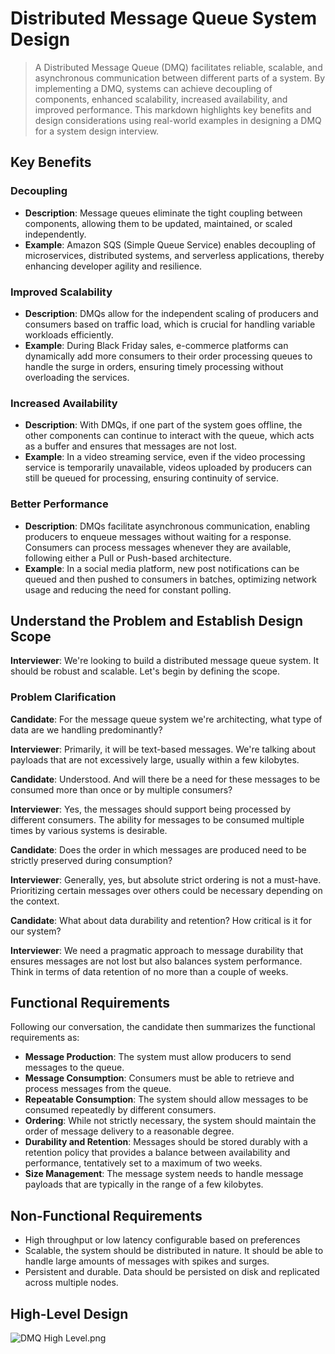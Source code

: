 # Distributed Message Queue System Design

> A Distributed Message Queue (DMQ) facilitates reliable, scalable, and asynchronous communication between different parts of a system. By implementing a DMQ, systems can achieve decoupling of components, enhanced scalability, increased availability, and improved performance. This markdown highlights key benefits and design considerations using real-world examples in designing a DMQ for a system design interview.

## Key Benefits

### Decoupling

- **Description**: Message queues eliminate the tight coupling between components, allowing them to be updated, maintained, or scaled independently.
- **Example**: Amazon SQS (Simple Queue Service) enables decoupling of microservices, distributed systems, and serverless applications, thereby enhancing developer agility and resilience.

### Improved Scalability

- **Description**: DMQs allow for the independent scaling of producers and consumers based on traffic load, which is crucial for handling variable workloads efficiently.
- **Example**: During Black Friday sales, e-commerce platforms can dynamically add more consumers to their order processing queues to handle the surge in orders, ensuring timely processing without overloading the services.

### Increased Availability

- **Description**: With DMQs, if one part of the system goes offline, the other components can continue to interact with the queue, which acts as a buffer and ensures that messages are not lost.
- **Example**: In a video streaming service, even if the video processing service is temporarily unavailable, videos uploaded by producers can still be queued for processing, ensuring continuity of service.

### Better Performance

- **Description**: DMQs facilitate asynchronous communication, enabling producers to enqueue messages without waiting for a response. Consumers can process messages whenever they are available, following either a Pull or Push-based architecture.
- **Example**: In a social media platform, new post notifications can be queued and then pushed to consumers in batches, optimizing network usage and reducing the need for constant polling.

## Understand the Problem and Establish Design Scope

**Interviewer**: We're looking to build a distributed message queue system. It should be robust and scalable. Let's begin by defining the scope.

### Problem Clarification

**Candidate**: For the message queue system we're architecting, what type of data are we handling predominantly?

**Interviewer**: Primarily, it will be text-based messages. We're talking about payloads that are not excessively large, usually within a few kilobytes.

**Candidate**: Understood. And will there be a need for these messages to be consumed more than once or by multiple consumers?

**Interviewer**: Yes, the messages should support being processed by different consumers. The ability for messages to be consumed multiple times by various systems is desirable.

**Candidate**: Does the order in which messages are produced need to be strictly preserved during consumption?

**Interviewer**: Generally, yes, but absolute strict ordering is not a must-have. Prioritizing certain messages over others could be necessary depending on the context.

**Candidate**: What about data durability and retention? How critical is it for our system?

**Interviewer**: We need a pragmatic approach to message durability that ensures messages are not lost but also balances system performance. Think in terms of data retention of no more than a couple of weeks.

## Functional Requirements

Following our conversation, the candidate then summarizes the functional requirements as:

- **Message Production**: The system must allow producers to send messages to the queue.
- **Message Consumption**: Consumers must be able to retrieve and process messages from the queue.
- **Repeatable Consumption**: The system should allow messages to be consumed repeatedly by different consumers.
- **Ordering**: While not strictly necessary, the system should maintain the order of message delivery to a reasonable degree.
- **Durability and Retention**: Messages should be stored durably with a retention policy that provides a balance between availability and performance, tentatively set to a maximum of two weeks.
- **Size Management**: The message system needs to handle message payloads that are typically in the range of a few kilobytes.

## Non-Functional Requirements

- High throughput or low latency configurable based on preferences
- Scalable, the system should be distributed in nature. It should be able to handle large amounts of messages with spikes and surges. 
- Persistent and durable. Data should be persisted on disk and replicated across multiple nodes.

## High-Level Design
![DMQ High Level.png](..%2F..%2FDownloads%2FDMQ%20High%20Level.png)